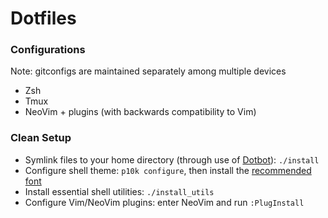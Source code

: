 # Dotfiles

### Configurations
Note: gitconfigs are maintained separately among multiple devices
- Zsh
- Tmux
- NeoVim + plugins (with backwards compatibility to Vim)


### Clean Setup
- Symlink files to your home directory (through use of [Dotbot](https://github.com/anishathalye/dotbot)): `./install`
- Configure shell theme: `p10k configure`, then install the [recommended font](https://github.com/romkatv/powerlevel10k#meslo-nerd-font-patched-for-powerlevel10k)
- Install essential shell utilities: `./install_utils`
- Configure Vim/NeoVim plugins: enter NeoVim and run `:PlugInstall`
